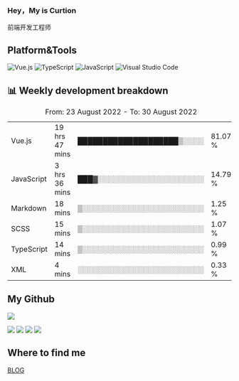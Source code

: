 ### Hey，My is Curtion
前端开发工程师
## Platform&Tools

![Vue.js](https://img.shields.io/badge/-Vue.js-4FC08D?style=flat-square&logo=Vue.js&logoColor=white)
![TypeScript](https://img.shields.io/badge/-TypeScript-007ACC?style=flat-square&logo=typescript&logoColor=white)
![JavaScript](https://img.shields.io/badge/-JavaScript-F7DF1E?style=flat-square&logo=javascript&logoColor=black)
![Visual Studio Code](https://img.shields.io/badge/-VSCode-007ACC?style=flat-square&logo=Visual-Studio-Code&logoColor=white)

## 📊 Weekly development breakdown

<!--START_SECTION:waka-->

<table><caption>From: 23 August 2022 - To: 30 August 2022</caption><tr><td>Vue.js</td><td>19 hrs 47 mins</td><td>████████████████████▒░░░░</td><td>81.07 %</td></tr><tr><td>JavaScript</td><td>3 hrs 36 mins</td><td>███▓░░░░░░░░░░░░░░░░░░░░░</td><td>14.79 %</td></tr><tr><td>Markdown</td><td>18 mins</td><td>▒░░░░░░░░░░░░░░░░░░░░░░░░</td><td>1.25 %</td></tr><tr><td>SCSS</td><td>15 mins</td><td>▒░░░░░░░░░░░░░░░░░░░░░░░░</td><td>1.07 %</td></tr><tr><td>TypeScript</td><td>14 mins</td><td>▒░░░░░░░░░░░░░░░░░░░░░░░░</td><td>0.99 %</td></tr><tr><td>XML</td><td>4 mins</td><td>░░░░░░░░░░░░░░░░░░░░░░░░░</td><td>0.33 %</td></tr></table>

<!--END_SECTION:waka-->

## My Github

![](http://github-profile-summary-cards.vercel.app/api/cards/profile-details?username=curtion&theme=nord_bright)

![](http://github-profile-summary-cards.vercel.app/api/cards/stats?username=curtion&theme=nord_bright)
![](http://github-profile-summary-cards.vercel.app/api/cards/productive-time?username=curtion&theme=nord_bright&utcOffset=8)
![](http://github-profile-summary-cards.vercel.app/api/cards/repos-per-language?username=curtion&theme=nord_bright)
![](http://github-profile-summary-cards.vercel.app/api/cards/most-commit-language?username=curtion&theme=nord_bright)

## Where to find me

[BLOG](https://blog.3gxk.net)
